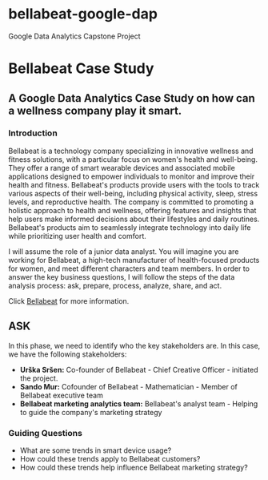 # bellabeat-google-dap
Google Data Analytics Capstone Project

# Bellabeat Case Study
## A Google Data Analytics Case Study on how can a wellness company play it smart.



### Introduction

Bellabeat is a technology company specializing in innovative wellness and fitness solutions, with a particular focus on women's health and well-being. They offer a range of smart wearable devices and associated mobile applications designed to empower individuals to monitor and improve their health and fitness. Bellabeat's products provide users with the tools to track various aspects of their well-being, including physical activity, sleep, stress levels, and reproductive health. The company is committed to promoting a holistic approach to health and wellness, offering features and insights that help users make informed decisions about their lifestyles and daily routines. Bellabeat's products aim to seamlessly integrate technology into daily life while prioritizing user health and comfort.

I will assume the role of a junior data analyst. You will imagine you are working for Bellabeat, a high-tech manufacturer of health-focused products for women, and meet different characters and team members. In order to answer the key business questions, I will follow the steps of the data analysis process: ask, prepare, process, analyze, share, and act.

Click [Bellabeat](https://bellabeat.com/) for more information.

## ASK

In this phase, we need to identify who the key stakeholders are. In this case, we have the following stakeholders: 

- **Urška Sršen:** Co-founder of Bellabeat - Chief Creative Officer - initiated the project.
-  **Sando Mur:** Cofounder of Bellabeat - Mathematician - Member of Bellabeat executive team
-  **Bellabeat marketing analytics team:** Bellabeat's analyst team - Helping to guide the company's marketing strategy

### Guiding Questions
* What are some trends in smart device usage?
*  How could these trends apply to Bellabeat customers?
*   How could these trends help influence Bellabeat marketing strategy?


